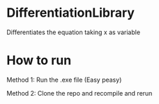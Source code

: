 # DifferentiationLibrary
Differentiates the equation taking x as variable

# How to run

Method 1: Run the .exe file (Easy peasy)

Method 2: Clone the repo and recompile and rerun
